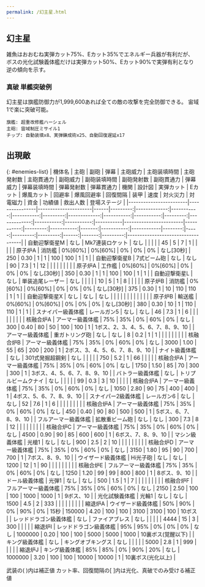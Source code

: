 ```yaml
---
permalink: /幻主星.html
---
```

## 幻主星

雑魚はおおむね実弾カット75%、Eカット35%でエネルギー兵器が有利だが、
ボスの光化試験義体艦だけは実弾カット50%、Eカット90%で実弾有利となり逆の傾向を示す。

### 真破 単艦突破例

幻主星は旗艦防御力が1,999,600あれば全ての敵の攻撃を完全防御できる。
宙域1で楽に突破可能。

```
旗艦: 超重改修艦ハーシェル
主砲: 宙域制圧ミサイル1
チップ: 自動装填x8、実弾錬成術x25、自動回復遅延x17
```

## 出現敵

{: #enemies-list}
| 機体名                 | 主砲           | 副砲                 | 弾幕 | 主砲威力 | 主砲装填時間 | 主砲発射数 | 主砲貫通力 | 副砲威力 | 副砲装填時間 | 副砲発射数 | 副砲貫通力 | 弾幕威力 | 弾幕装填時間 | 弾幕発射数 | 弾幕貫通力 | 機関      | 設計図                 | 実弾カット |  Eカット | 爆風カット | 回避率 | 爆風回避率 | 回復間隔   |    装甲 | 速度 | 対火災力 | 対電磁力 |  資金 | 功績値 | 救出人数 | 登場ステージ                      |
|------------------------|----------------|----------------------|------|---------:|-------------:|-----------:|-----------:|---------:|-------------:|-----------:|-----------:|---------:|-------------:|-----------:|-----------:|-----------|------------------------|-----------:|---------:|-----------:|-------:|-----------:|------------|--------:|-----:|---------:|---------:|------:|-------:|---------:|-----------------------------------|
| 自動迎撃衛星M          | なし           | Mk7連装ロケット      | なし |          |              |            |            |       45 |            5 |          7 |          1 |          |              |            |            | 原子炉A   | 消防艦                 |    0%[60%] |  0%[60%] |         0% |     0% |         0% | なし[30秒] |     250 | 0.30 |        1 |        1 |   100 |    100 |        1 | 1                                 |
| 自動迎撃衛星B          | 7式ビーム砲    | なし                 | なし |       90 |          7.3 |          1 |         12 |          |              |            |            |          |              |            |            | 原子炉A   | 工作艦                 |    0%[60%] |  0%[60%] |         0% |     0% |         0% | なし[30秒] |     350 | 0.30 |        1 |        1 |   100 |    100 |        1 | 1                                 |
| 自動迎撃衛星L          | なし           | 単装追尾レーザー     | なし |          |              |            |            |       10 |            5 |          1 |          8 |          |              |            |            | 原子炉B   | 消防艦                 |    0%[60%] |  0%[60%] |         0% |     0% |         0% | なし[30秒] |     375 | 0.30 |        1 |       10 |   110 |    110 |        1 | 1                                 |
| 自動迎撃衛星X          | なし           | なし                 | なし |          |              |            |            |          |              |            |            |          |              |            |            | 原子炉B   | 輸送艦                 |    0%[60%] |  0%[60%] |         0% |     0% |         0% | なし[30秒] |     380 | 0.30 |       10 |        1 |   110 |    110 |        1 | 1                                 |
| スナイパー級義体艦     | レールガン5    | なし                 | なし |       46 |          7.3 |          1 |          6 |          |              |            |            |          |              |            |            | 核融合炉A | アーマー級義体艦       |        75% |      35% |         0% |    60% |         0% | なし       |     300 | 0.40 |       80 |       50 |   100 |    100 |        1 | 1ボス、2、3、4、5、6、7、8、9、10 |
| アーマー級義体艦       | 重ガトリング砲 | なし                 | なし |        8 |          0.2 |          1 |          1 |          |              |            |            |          |              |            |            | 核融合炉B | アーマー級義体艦       |        75% |      35% |         0% |    60% |         0% | なし       |    3000 | 1.00 |       55 |       65 |   200 |    200 |        1 | 2ボス、3、4、5、6、7、8、9、10    |
| ナイト級義体艦         | なし           | 301式発掘超鋼剣      | なし |          |              |            |            |      750 |          5.2 |          1 |         66 |          |              |            |            | 核融合炉A | アーマー級義体艦       |        75% |      35% |         0% |    60% |         0% | なし       |    1750 | 1.50 |       85 |       70 |   300 |    300 |        1 | 3ボス、4、5、6、7、8、9、10       |
| バトラー級義体艦       | なし           | トリプルビームクナイ | なし |          |              |            |            |       99 |          0.3 |          3 |         10 |          |              |            |            | 核融合炉A | アーマー級義体艦       |        75% |      35% |         0% |    60% |         0% | なし       |    1050 | 2.80 |       90 |       75 |   400 |    400 |        1 | 4ボス、5、6、7、8、9、10          |
| スナイパー2級義体艦    | レールガン6    | なし                 | なし |       52 |          7.6 |          1 |          6 |          |              |            |            |          |              |            |            | 核融合炉A | アーマー級義体艦       |        75% |      35% |         0% |    60% |         0% | なし       |     450 | 0.40 |       90 |       80 |   500 |    500 |        1 | 5ボス、6、7、8、9、10             |
| フルアーマー級義体艦   | 拡散重ビーム砲 | なし                 | なし |      300 |          7.3 |          8 |         12 |          |              |            |            |          |              |            |            | 核融合炉C | アーマー級義体艦       |        75% |      35% |         0% |    60% |         0% | なし       |    4500 | 0.90 |       90 |       85 |   600 |    600 |        1 | 6ボス、7、8、9、10                |
| マシン級義体艦         | 光槍1          | なし                 | なし |      900 |          2.5 |          2 |         10 |          |              |            |            |          |              |            |            | 核融合炉D | アーマー級義体艦       |        75% |      35% |         0% |    60% |         0% | なし       |    3150 | 1.80 |       95 |       90 |   700 |    700 |        1 | 7ボス、8、9、10                   |
| ウイザード級義体艦     | Hi光子砲       | なし                 | なし |     1200 |           12 |          1 |         90 |          |              |            |            |          |              |            |            | 核融合炉E | フルアーマー級義体艦   |        75% |      35% |         0% |    60% |         0% | なし       |    1250 | 1.20 |       99 |       99 |   800 |    800 |        1 | 8ボス、9、10                      |
| ドール級義体艦         | 光弾1          | なし                 | なし |      500 |          1.5 |          1 |          7 |          |              |            |            |          |              |            |            | 核融合炉F | フルアーマー級義体艦   |        75% |      35% |         0% |    60% |         0% | なし       |    2150 | 2.50 |      100 |      100 |  1000 |   1000 |        1 | 9ボス、10                         |
| 光化試験義体艦         | 光輪1          | なし                 | なし |     1500 |          4.5 |          2 |        333 |          |              |            |            |          |              |            |            | 縮退炉A   | ウイザード級義体艦     |        50% |      90% |         0% |    90% |         0% | 15秒       |  150000 | 4.20 |      100 |      100 |  3100 |   3100 |      100 | 10ボス                            |
| レッドドラゴン級義体艦 | なし           | ファイアブレス       | なし |          |              |            |            |     4444 |           15 |          3 |        300 |          |              |            |            | 縮退炉I   | レッドドラゴン級義体艦 |        95% |      95% |         0% |     0% |         0% | なし       | 1000000 | 0.20 |      100 |      100 |  5000 |   5000 |     1000 | 10裏ボス(覚醒以下)                |
| キング級義体艦         | なし           | キングオブキングス   | なし |          |              |            |            |     5000 |          2.8 |          1 |        999 |          |              |            |            | 縮退炉J   | キング級義体艦         |        85% |      85% |         0% |    90% |        20% | なし       | 1000000 | 3.20 |      100 |      100 | 10000 |  10000 |        1 | 10裏ボス(光化以上)                |

武装の( )内は補正値
カット率、回復間隔の[ ]内は光化、真破でのみ受ける補正値
